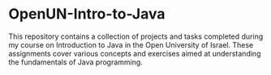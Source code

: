 # OpenUN-Intro-to-Java

This repository contains a collection of projects and tasks completed during my course on Introduction to Java in the Open University of Israel. These assignments cover various concepts and exercises aimed at understanding the fundamentals of Java programming.
